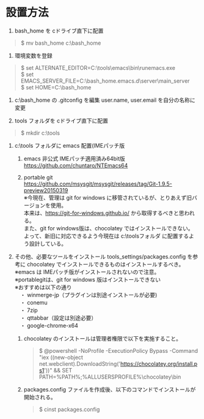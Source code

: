 # 設置方法

1. bash_home を cドライブ直下に配置
>$ mv bash_home c:\bash_home

1. 環境変数を登録
>$ set ALTERNATE_EDITOR=C:\tools\emacs\bin\runemacs.exe  
>$ set EMACS_SERVER_FILE=C:\bash_home\.emacs.d\server\main_server  
>$ set HOME=C:\bash_home  

1. c:\bash_home の .gitconfig を編集
user.name, user.email を自分の名称に変更

1. tools フォルダを cドライブ直下に配置
>$ mkdir c:\tools

1. c:\tools フォルダに emacs 配置(IMEパッチ版

    1. emacs 非公式 IMEパッチ適用済み64bit版    
    https://github.com/chuntaro/NTEmacs64    

    1. portable git    
    https://github.com/msysgit/msysgit/releases/tag/Git-1.9.5-preview20150319   
    ※今現在、管理は git for windows に移管されているが、とりあえず旧バージョンを使用。  
    本来は、https://git-for-windows.github.io/ から取得するべきと思われる。  
    また、git for windows版は、chocolatey ではインストールできない。  
    よって、新旧に対応できるよう今現在は c:\toolsフォルダ に配置するよう設計している。  

1. その他、必要なツールをインストール
tools_settings/packages.config を参考に chocolatey でインストールできるものはインストールするべき。  
※emacs は IMEパッチ版がインストールされないので注意。  
※portablegitは、git for windows 版はインストールできない  
※おすすめは以下の通り  
　・ winmerge-jp（プラグインは別途インストールが必要)  
　・ conemu  
　・ 7zip  
　・ qttabbar（設定は別途必要）  
　・ google-chrome-x64  
    1. chocolatey のインストールは管理者権限で以下を実施すること。  
        >$ @powershell -NoProfile -ExecutionPolicy Bypass -Command "iex ((new-object net.webclient).DownloadString('https://chocolatey.org/install.ps1'))" && SET PATH=%PATH%;%ALLUSERSPROFILE%\chocolatey\bin  
    1. packages.config ファイルを作成後、以下のコマンドでインストールが開始される。  
        >$ cinst packages.config
        




